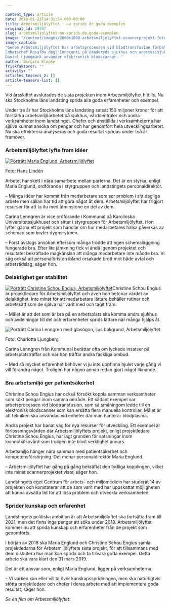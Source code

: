 ```yaml
---

content_type: article
date: 2018-01-22T14:31:54.000+00:00
title: Arbetsmiljölyftet – nu sprids de goda exemplen
original_id: 29747
slug: arbetsmiljolyftet-nu-sprids-de-goda-exemplen
image: "/content/images/2000x1000-arbetsmiljolyftet-scannerprojekt-foto-lisa-thorsen.jpg"
image_caption:
"Genom Arbetsmiljölyftet har arbetsprocessen vid blodtransfusion förbättrats.
Enhetschef Rosalba degl'Innocenti på Danderyds sjukhus och anestesisjuksköterska
Daniel Ljungmark använder elektronisk blodscanner. "
author: Birgita Klepke
friskfaktorer: ""
activity: ""
articles_teasers_2: []
article-teasers-list: []
---
```


Vid årsskiftet avslutades de sista projekten inom Arbetsmiljölyftet hittills. Nu ska Stockholms läns landsting sprida alla goda erfarenheter och exempel.

Under tre år har Stockholms läns landsting satsat 150 miljoner kronor för att förstärka arbetsmiljöarbetet på sjukhus, vårdcentraler och andra verksamheter inom landstinget. Chefer och anställda i verksamheterna har själva kunnat ansöka om pengar och har genomfört hela utvecklingsarbetet. Nu ska effekterna analyseras och goda resultat spridas under två år framöver.

### Arbetsmiljölyftet lyfte fram idéer

[![Porträtt Maria Englund, Arbetsmiljölyftet](https://www.suntarbetsliv.se/wp-content/uploads/2018/01/200x220-maria-englund-foto-hans-linden.jpg)](https://www.suntarbetsliv.se/wp-content/uploads/2018/01/200x220-maria-englund-foto-hans-linden.jpg)

Foto: Hans Lindén

Arbetet har skett i nära samarbete mellan parterna. Det är en styrka, enligt Maria Englund, ordförande i styrgruppen och landstingets personaldirektör.

– Många idéer har kommit från medarbetare som ser problem i sitt dagliga arbete men sällan har tid att göra något åt dem. Arbetsmiljölyftet har frigjort resurser för att ta itu med åtminstone en del av dem.

Carina Lenngren är vice ordförande i Kommunal på Karolinska Universitetssjukhuset och sitter i styrgruppen för Arbetsmiljölyftet. Hon lyfter gärna ett projekt som handlar om hur medarbetares hälsa påverkas av scheman som bryter dygnsrytmen.

– Först avslogs ansökan eftersom många trodde att egen schemaläggning fungerade bra. Efter lite jämkning fick vi ändå igenom projektet och resultatet bekräftade magkänslan att många medarbetare inte mådde bra. Vi såg också att personalbristen ibland orsakade brott mot både avtal och arbetstidslag, säger hon.

### Delaktighet ger stabilitet

[![Porträtt Christine Schou Engius, Arbetsmiljölyftet](https://www.suntarbetsliv.se/wp-content/uploads/2018/01/200x220-christine-schou-engius.jpg)](https://www.suntarbetsliv.se/wp-content/uploads/2018/01/200x220-christine-schou-engius.jpg)Christine Schou Engius är projektledare för Arbetsmiljölyftet och även hon betonar värdet av delaktighet. Inte minst för att medarbetare lättare behåller rutiner och arbetssätt som de själva har varit med och tagit fram.

– Målet är att det som är bra på en arbetsplats ska komma andra sjukhus och avdelningar till del och erfarenheter sprids lättare när många hjälps åt.

![Porträtt Carina Lenngren med glasögon, ljus bakgrund, Arbetsmiljölyftet](https://www.suntarbetsliv.se/wp-content/uploads/2018/01/200x220-carina-lenngren-foto-kommunal.jpg)

Foto: Charlotta Ljungberg

Carina Lenngren från Kommunal berättar ofta om lyckade insatser på arbetsplatsträffar och när hon träffar andra fackliga ombud.

[](https://www.suntarbetsliv.se/wp-content/uploads/2018/01/200x220-carina-lenngren-foto-kommunal.jpg)– Med så mycket erfarenhet behöver vi ju inte uppfinna hjulet varje gång vi vill förändra något. Troligen har någon annan redan gjort något liknande.

### Bra arbetsmiljö ger patientsäkerhet

Christine Schou Engius har också försökt koppla samman verksamheter som sökt pengar inom samma område. Ett sådant exempel var arbetsprocessen vid blodtransfusion, som så småningom ledde till en elektronisk blodscanner som kan ersätta flera manuella kontroller. Målet är att tekniken ska användas vid enheter där man hanterar blodplasma.

Andra projekt har banat väg för nya resurser för utveckling. Ett exempel är förlossningsvården där Arbetsmiljölyftets projekt, enligt projektledare Christine Schou Engius, har lagt grunden för satsningar inom kvinnohälsovård som troligen inte blivit verklighet annars.

Arbetsmiljö hänger nära samman med patientsäkerhet och kompetensförsörjning. Det menar personaldirektör Maria Englund.

– Arbetsmiljölyftet har gång på gång bekräftat den tydliga kopplingen, vilket inte minst scannerprojektet visar, säger hon.

Landstingets eget Centrum för arbets- och miljömedicin har studerat 14 av projekten och konstaterar att de som varit med har uppskattat möjligheten att kunna avsätta tid för att lösa problem och utveckla verksamheten.

### Sprider kunskap och erfarenhet

Landstingets politiska ambition är att Arbetsmiljölyftet ska fortsätta fram till 2021, men det finns inga pengar att söka under 2018. Arbetsmiljölyftet kommer nu att sprida kunskap och erfarenheter från de projekt som genomförts.

I början av 2018 ska Maria Englund och Christine Schou Engius samla projektledarna för Arbetsmiljölyftets sista projekt, för att tillsammans med dem diskutera hur man kan sprida och ta tillvara goda exempel. Detta arbete ska vara klart den 31 mars 2019.

Det är ett ansvar som, enligt Maria Englund, ligger på verksamheterna.

– Vi varken kan eller vill ta över kunskapsspridningen, men ska naturligtvis stötta projektledare och chefer i deras arbete med att implementera goda resultat, säger hon.

_Se en film om Arbetsmiljölyftet:_
